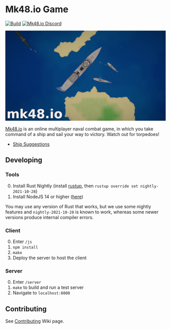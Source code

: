 # Mk48.io Game

[![Build](https://github.com/SoftbearStudios/mk48/actions/workflows/build.yml/badge.svg)](https://github.com/SoftbearStudios/mk48/actions/workflows/build.yml)
<a href='https://discord.gg/YMheuFQWTX'>
  <img src='https://img.shields.io/badge/Mk48.io-%23announcements-blue.svg' alt='Mk48.io Discord' />
</a>

![Logo](/js/public/logo-712.png)

[Mk48.io](https://mk48.io) is an online multiplayer naval combat game, in which you take command of a ship and sail your way to victory. Watch out for torpedoes!

- [Ship Suggestions](https://github.com/SoftbearStudios/mk48/discussions/132)

## Developing

### Tools

0. Install Rust Nightly (install [rustup](https://rustup.rs/), then `rustup override set nightly-2021-10-28`)
1. Install NodeJS 14 or higher ([here](https://nodejs.org/en/download/))

You may use any version of Rust that works, but we use some nightly features and `nightly-2021-10-28` is known to work,
whereas some newer versions produce internal compiler errors.

### Client

0. Enter `/js`
1. `npm install`
2. `make`
3. Deploy the server to host the client

### Server

0. Enter `/server`
1. `make` to build and run a test server
2. Navigate to `localhost:8000`

## Contributing
See [Contributing](https://github.com/SoftbearStudios/mk48/wiki/Contributing) Wiki page.
